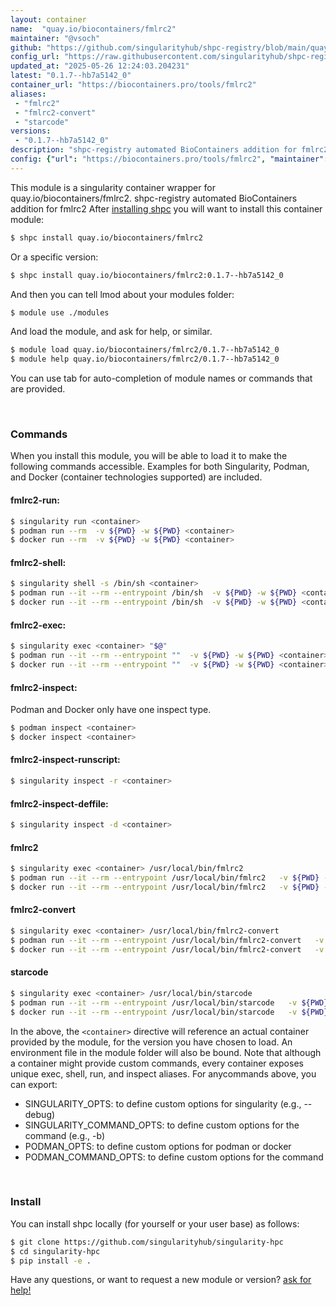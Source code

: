```yaml
---
layout: container
name:  "quay.io/biocontainers/fmlrc2"
maintainer: "@vsoch"
github: "https://github.com/singularityhub/shpc-registry/blob/main/quay.io/biocontainers/fmlrc2/container.yaml"
config_url: "https://raw.githubusercontent.com/singularityhub/shpc-registry/main/quay.io/biocontainers/fmlrc2/container.yaml"
updated_at: "2025-05-26 12:24:03.204231"
latest: "0.1.7--hb7a5142_0"
container_url: "https://biocontainers.pro/tools/fmlrc2"
aliases:
 - "fmlrc2"
 - "fmlrc2-convert"
 - "starcode"
versions:
 - "0.1.7--hb7a5142_0"
description: "shpc-registry automated BioContainers addition for fmlrc2"
config: {"url": "https://biocontainers.pro/tools/fmlrc2", "maintainer": "@vsoch", "description": "shpc-registry automated BioContainers addition for fmlrc2", "latest": {"0.1.7--hb7a5142_0": "sha256:9020d1fa0e5147e0d7205c298b20a64d115561aaaaba800793578c74e16eaf28"}, "tags": {"0.1.7--hb7a5142_0": "sha256:9020d1fa0e5147e0d7205c298b20a64d115561aaaaba800793578c74e16eaf28"}, "docker": "quay.io/biocontainers/fmlrc2", "aliases": {"fmlrc2": "/usr/local/bin/fmlrc2", "fmlrc2-convert": "/usr/local/bin/fmlrc2-convert", "starcode": "/usr/local/bin/starcode"}}
---
```


This module is a singularity container wrapper for quay.io/biocontainers/fmlrc2.
shpc-registry automated BioContainers addition for fmlrc2
After [installing shpc](#install) you will want to install this container module:


```bash
$ shpc install quay.io/biocontainers/fmlrc2
```

Or a specific version:

```bash
$ shpc install quay.io/biocontainers/fmlrc2:0.1.7--hb7a5142_0
```

And then you can tell lmod about your modules folder:

```bash
$ module use ./modules
```

And load the module, and ask for help, or similar.

```bash
$ module load quay.io/biocontainers/fmlrc2/0.1.7--hb7a5142_0
$ module help quay.io/biocontainers/fmlrc2/0.1.7--hb7a5142_0
```

You can use tab for auto-completion of module names or commands that are provided.

<br>

### Commands

When you install this module, you will be able to load it to make the following commands accessible.
Examples for both Singularity, Podman, and Docker (container technologies supported) are included.

#### fmlrc2-run:

```bash
$ singularity run <container>
$ podman run --rm  -v ${PWD} -w ${PWD} <container>
$ docker run --rm  -v ${PWD} -w ${PWD} <container>
```

#### fmlrc2-shell:

```bash
$ singularity shell -s /bin/sh <container>
$ podman run --it --rm --entrypoint /bin/sh  -v ${PWD} -w ${PWD} <container>
$ docker run --it --rm --entrypoint /bin/sh  -v ${PWD} -w ${PWD} <container>
```

#### fmlrc2-exec:

```bash
$ singularity exec <container> "$@"
$ podman run --it --rm --entrypoint ""  -v ${PWD} -w ${PWD} <container> "$@"
$ docker run --it --rm --entrypoint ""  -v ${PWD} -w ${PWD} <container> "$@"
```

#### fmlrc2-inspect:

Podman and Docker only have one inspect type.

```bash
$ podman inspect <container>
$ docker inspect <container>
```

#### fmlrc2-inspect-runscript:

```bash
$ singularity inspect -r <container>
```

#### fmlrc2-inspect-deffile:

```bash
$ singularity inspect -d <container>
```


#### fmlrc2

```bash
$ singularity exec <container> /usr/local/bin/fmlrc2
$ podman run --it --rm --entrypoint /usr/local/bin/fmlrc2   -v ${PWD} -w ${PWD} <container> -c " $@"
$ docker run --it --rm --entrypoint /usr/local/bin/fmlrc2   -v ${PWD} -w ${PWD} <container> -c " $@"
```


#### fmlrc2-convert

```bash
$ singularity exec <container> /usr/local/bin/fmlrc2-convert
$ podman run --it --rm --entrypoint /usr/local/bin/fmlrc2-convert   -v ${PWD} -w ${PWD} <container> -c " $@"
$ docker run --it --rm --entrypoint /usr/local/bin/fmlrc2-convert   -v ${PWD} -w ${PWD} <container> -c " $@"
```


#### starcode

```bash
$ singularity exec <container> /usr/local/bin/starcode
$ podman run --it --rm --entrypoint /usr/local/bin/starcode   -v ${PWD} -w ${PWD} <container> -c " $@"
$ docker run --it --rm --entrypoint /usr/local/bin/starcode   -v ${PWD} -w ${PWD} <container> -c " $@"
```



In the above, the `<container>` directive will reference an actual container provided
by the module, for the version you have chosen to load. An environment file in the
module folder will also be bound. Note that although a container
might provide custom commands, every container exposes unique exec, shell, run, and
inspect aliases. For anycommands above, you can export:

 - SINGULARITY_OPTS: to define custom options for singularity (e.g., --debug)
 - SINGULARITY_COMMAND_OPTS: to define custom options for the command (e.g., -b)
 - PODMAN_OPTS: to define custom options for podman or docker
 - PODMAN_COMMAND_OPTS: to define custom options for the command

<br>

### Install

You can install shpc locally (for yourself or your user base) as follows:

```bash
$ git clone https://github.com/singularityhub/singularity-hpc
$ cd singularity-hpc
$ pip install -e .
```

Have any questions, or want to request a new module or version? [ask for help!](https://github.com/singularityhub/singularity-hpc/issues)